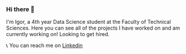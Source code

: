 ### Hi there 👋
<!--
**igorjakovljevic-ftn/igorjakovljevic-ftn** is a ✨ _special_ ✨ repository because its `README.md` (this file) appears on your GitHub profile.

Here are some ideas to get you started:

- 🔭 I’m currently working on ...
- 🌱 I’m currently learning ...
- 👯 I’m looking to collaborate on ...
- 🤔 I’m looking for help with ...
- 💬 Ask me about ...
- 📫 How to reach me: ...
- 😄 Pronouns: ...
- ⚡ Fun fact: ...
-->

I'm Igor, a 4th year Data Science student at the Faculty of Technical Sciences. Here you can see all of the projects I have worked on and am currently working on! Looking to get hired.

📞 You can reach me on [Linkedin](https://www.linkedin.com/in/igorjakovljevicftn/)
